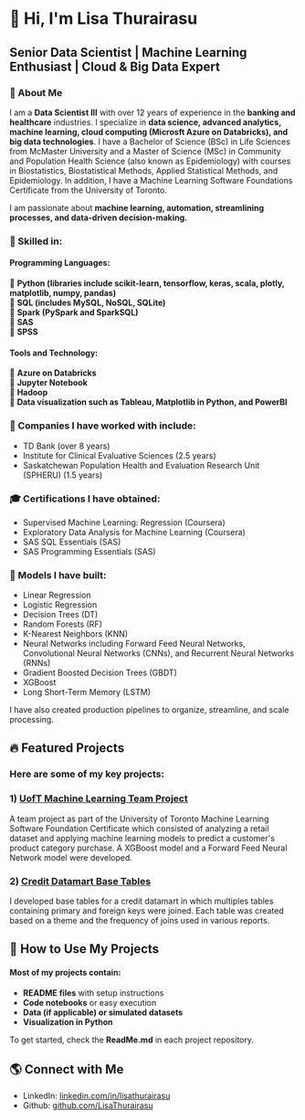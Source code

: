 # 👋 Hi, I'm Lisa Thurairasu
## Senior Data Scientist | Machine Learning Enthusiast | Cloud & Big Data Expert

### 🎉 About Me
I am a **Data Scientist III** with over 12 years of experience in the **banking and healthcare** industries. I specialize in **data science, advanced analytics, machine learning, cloud computing (Microsft Azure on Databricks), and big data technologies**. I have a Bachelor of Science (BSc) in Life Sciences from McMaster University and a Master of Science (MSc) in Community and Population Health Science (also known as Epidemiology) with courses in Biostatistics, Biostatistical Methods, Applied Statistical Methods, and Epidemiology. In addition, I have a Machine Learning Software Foundations Certificate from the University of Toronto.

I am passionate about **machine learning, automation, streamlining processes, and data-driven decision-making.**

### 📝 Skilled in: <br/>

   #### **Programming Languages:** <br/>
 🔹 **Python (libraries include scikit-learn, tensorflow, keras, scala, plotly, matplotlib, numpy, pandas)** <br/>
 🔹 **SQL (includes MySQL, NoSQL, SQLite)** <br/>
 🔹 **Spark (PySpark and SparkSQL)** <br/>
 🔹 **SAS** <br/>
 🔹 **SPSS** <br/>
 
   #### **Tools and Technology:** <br/>
🔹 **Azure on Databricks** <br/>
🔹 **Jupyter Notebook** <br/>
🔹 **Hadoop** <br/>
🔹 **Data visualization such as Tableau, Matplotlib in Python, and PowerBI** <br/>

### **🏢 Companies I have worked with include:**
- TD Bank (over 8 years)
- Institute for Clinical Evaluative Sciences (2.5 years)
- Saskatchewan Population Health and Evaluation Research Unit (SPHERU) (1.5 years)

### **🎓 Certifications I have obtained:**
- Supervised Machine Learning: Regression (Coursera)
- Exploratory Data Analysis for Machine Learning (Coursera)
- SAS SQL Essentials (SAS)
- SAS Programming Essentials (SAS)

### **📝 Models I have built:**
- Linear Regression
- Logistic Regression
- Decision Trees (DT)
- Random Forests (RF)
- K-Nearest Neighbors (KNN)
- Neural Networks including Forward Feed Neural Networks, Convolutional Neural Networks (CNNs), and Recurrent Neural Networks (RNNs)
- Gradient Boosted Decision Trees (GBDT)
- XGBoost
- Long Short-Term Memory (LSTM)

I have also created production pipelines to organize, streamline, and scale processing.

## 🔥 Featured Projects
### Here are some of my key projects:

### **1) [UofT Machine Learning Team Project](https://github.com/Retail_Sales)**
A team project as part of the University of Toronto Machine Learning Software Foundation Certificate which consisted of analyzing a retail dataset and applying machine learning models to predict a customer's product category purchase. A XGBoost model and a Forward Feed Neural Network model were developed.

### **2) [Credit Datamart Base Tables](https://github.com/work)**
I developed base tables for a credit datamart in which multiples tables containing primary and foreign keys were joined. Each table was created based on a theme and the frequency of joins used in various reports.


## 🚀 How to Use My Projects
#### Most of my projects contain:
- **README files** with setup instructions
- **Code notebooks** or easy execution
- **Data (if applicable) or simulated datasets**
- **Visualization in Python**

To get started, check the **ReadMe.md** in each project repository.

## 🌎 Connect with Me
- LinkedIn: [linkedin.com/in/lisathurairasu](https://linkedin.com/in/lisathurairasu)
- Github: [github.com/LisaThurairasu](https://github.com/lthurair/LisaThurairasu)


